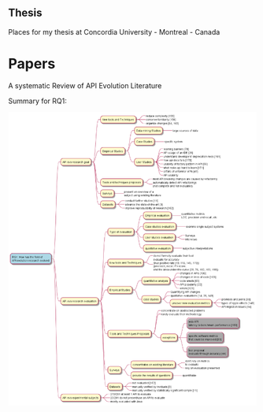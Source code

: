 Thesis
---

Places for my thesis at Concordia University - Montreal - Canada

# Papers

A systematic Review of API Evolution Literature

Summary for RQ1:

![RQ1 mind map](topics/out/api_evo_lit_review_rq1.png)
